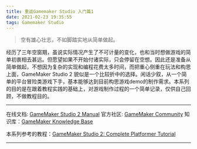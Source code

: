 ```yaml
---
title: 重返Gamemaker Studio 入门篇1
date: 2021-02-23 19:35:55
tags: Gamemaker Studio
---
```


> 空有雄心壮志，不如脚踏实地从简单做起。

经历了三年空窗期，虽说实际情况产生了不可计量的变化，也和当时想做游戏的简单初衷相去甚远。但愿望如果不开始付诸实际，只会停留在空想。因此还是准备从简单做起，不想因为复杂的实现和编程花费太多时间，而把重心侧重在玩法和构思上面，GameMaker Studio 2 貌似是一个比较折中的选择。闲话少叙，从一个简单的平台冒险类游戏下手，基本能够达到目前构思游戏demo的制作需求。本系列的目的是在跟着教程实践的基础上，对游戏制作过程的一个简单记录，仅供自己回顾，不做教程目的。

------

在线文档: [GameMaker Studio 2 Manual](https://manual-en.yoyogames.com/#t=Content.htm)
官方社区: [GameMaker Community](https://forum.yoyogames.com/index.php)
知识库：[GameMaker Knowledge Base](https://help.yoyogames.com/hc/en-us/categories/204246668-GameMaker-Studio-2)

本系列参考的教程：[GameMaker Studio 2: Complete Platformer Tutorial](https://www.youtube.com/watch?v=izNXbMdu348&list=PLPRT_JORnIupqWsjRpJZjG07N01Wsw_GJ)

------



